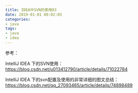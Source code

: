 ```yaml
---
title: IDEA中SVN的使用03
date: 2019-01-01 00:02:03
categories:
- java
tags:
- java
- idea
---
```


参考：

IntelliJ IDEA 下的SVN使用：<https://blog.csdn.net/u013412790/article/details/71022784>

IntelliJ IDEA 下的svn配置及使用的非常详细的图文总结：<https://blog.csdn.net/qq_27093465/article/details/74898489>
